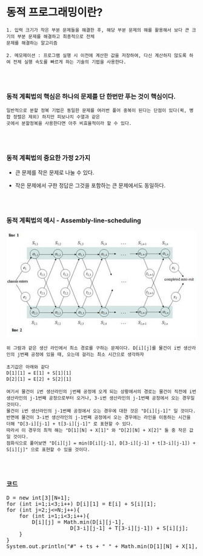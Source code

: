 # 동적 프로그래밍이란?

```
1. 입력 크기가 작은 부분 문제들을 해결한 후, 해당 부분 문제의 해를 활용해서 보다 큰 크기의 부분 문제를 해결하고 최종적으로 전체
문제를 해결하는 알고리즘

2. 메모제이션 : 프로그램 실행 시 이전에 계산한 값을 저장하여, 다신 계산하지 않도록 하여 전체 실행 속도를 빠르게 하는 기술의 기법을 사용한다.

``` 

<br><br>

### 동적 계획법의 핵심은 하나의 문제를 단 한번만 푸는 것이 핵심이다.

```
일반적으로 분할 정복 기법은 동일한 문제를 여러번 풀어 중복이 된다는 단점이 있다(퀵, 병합 정렬은 제외) 하지만 피보나치 수열과 같은 
곳에서 분할정복을 사용한다면 아주 비효율적이라 할 수 있다.
```

<br><br>

### 동적 계획법의 중요한 가정 2가지

* 큰 문제를 작은 문제로 나눌 수 있다.

* 작은 문제에서 구한 정답은 그것을 포함하는 큰 문제에서도 동일하다.

<br><br>

### 동적 계획법의 예시 - Assembly-line-scheduling

![생산](./img/생산.jpg)

```
위 그람과 같은 생산 라인에서 최소 경로를 구하는 문제이다. D[i][j]를 물건이 i번 생산라인의 j번째 공정에 있을 때, 오는데 걸리는 최소 시간으로 생각하자

초기값은 아래와 같다
D[1][1] = E[1] + S[1][1]
D[2][1] = E[2] + S[2][1]

여기서 물건이 i번 생산라인의 j번째 공정에 오게 되는 상황에서의 경로는 물건이 직전에 i번 생산라인의 j-1번째 공정으로부터 오거나, 3-i번 생산라인의 j-1번째 공정에서 오는 경우일 것이다.
물건이 i번 생산라인의 j-1번째 공정에서 오는 경우에 대한 것은 "D[i][j-1]" 일 것이다. 반면에 물건이 3-i번 생산라인의 j-1번째 공정에서 오는 경우에는 라인을 이동하는 시간을 더해 "D[3-i][j-1] + t[3-i][j-1]" 로 표현할 수 있다.
따라서 이 경우의 최적 해는 "D[1][N] + X[1]" 와 "D[2][N] + X[2]" 둘 중 작은 값일 것이다.
점화식으로 풀어보면 "D[i][j] = min(D[i][j-1], D[3-i][j-1] + t[3-i][j-1]) + S[i][j]" 으로 표현할 수 있을 것이다.
```

<br><br>

### 코드

<pre>
D = new int[3][N+1];
for (int i=1;i<3;i++) D[i][1] = E[i] + S[i][1];
for (int j=2;j<=N;j++){
    for (int i=1;i<3;i++){
        D[i][j] = Math.min(D[i][j-1],
                    D[3-i][j-1] + T[3-i][j-1]) + S[i][j];
    }
}
System.out.println("#" + ts + " " + Math.min(D[1][N] + X[1], D[2][N] + X[2]));
</pre>



